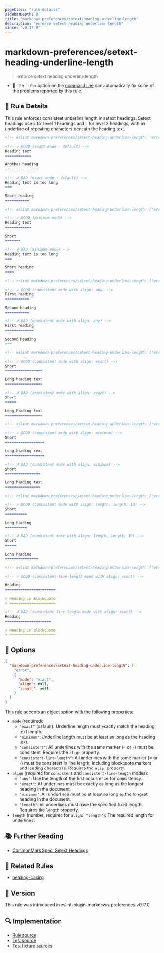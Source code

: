 ```yaml
---
pageClass: "rule-details"
sidebarDepth: 0
title: "markdown-preferences/setext-heading-underline-length"
description: "enforce setext heading underline length"
since: "v0.17.0"
---
```


# markdown-preferences/setext-heading-underline-length

> enforce setext heading underline length

- 🔧 The `--fix` option on the [command line](https://eslint.org/docs/user-guide/command-line-interface#fixing-problems) can automatically fix some of the problems reported by this rule.

## 📖 Rule Details

This rule enforces consistent underline length in setext headings. Setext headings use `=` for level 1 headings and `-` for level 2 headings, with an underline of repeating characters beneath the heading text.

<!-- prettier-ignore-start -->

<!-- eslint-skip -->

```md
<!-- eslint markdown-preferences/setext-heading-underline-length: 'error' -->

<!-- ✓ GOOD (exact mode - default) -->
Heading text
============

Another heading
---------------

<!-- ✗ BAD (exact mode - default) -->
Heading text is too long
===

Short heading
===========
```

<!-- prettier-ignore-end -->

<!-- prettier-ignore-start -->

<!-- eslint-skip -->

```md
<!-- eslint markdown-preferences/setext-heading-underline-length: ['error', { "mode": "minimum" }] -->

<!-- ✓ GOOD (minimum mode) -->
Heading text
============

Short
=======

<!-- ✗ BAD (minimum mode) -->
Heading text is too long
===

Short heading
====
```

<!-- prettier-ignore-end -->

<!-- prettier-ignore-start -->

<!-- eslint-skip -->

```md
<!-- eslint markdown-preferences/setext-heading-underline-length: ['error', { "mode": "consistent", "align": "any" }] -->

<!-- ✓ GOOD (consistent mode with align: any) -->
First heading
===========

Second heading
===========

<!-- ✗ BAD (consistent mode with align: any) -->
First heading
=============

Second heading
===
```

<!-- prettier-ignore-end -->

<!-- prettier-ignore-start -->

<!-- eslint-skip -->

```md
<!-- eslint markdown-preferences/setext-heading-underline-length: ['error', { "mode": "consistent", "align": "exact" }] -->

<!-- ✓ GOOD (consistent mode with align: exact) -->
Short
=================

Long heading text
=================

<!-- ✗ BAD (consistent mode with align: exact) -->
Short
=====

Long heading text
=================
```

<!-- prettier-ignore-end -->

<!-- prettier-ignore-start -->

<!-- eslint-skip -->

```md
<!-- eslint markdown-preferences/setext-heading-underline-length: ['error', { "mode": "consistent", "align": "minimum" }] -->

<!-- ✓ GOOD (consistent mode with align: minimum) -->
Short
==================

Long heading text
==================

<!-- ✗ BAD (consistent mode with align: minimum) -->
Short
================

Long heading text
================
```

<!-- prettier-ignore-end -->

<!-- prettier-ignore-start -->

<!-- eslint-skip -->

```md
<!-- eslint markdown-preferences/setext-heading-underline-length: ['error', { "mode": "consistent", "align": "length", "length": 10 }] -->

<!-- ✓ GOOD (consistent mode with align: length, length: 10) -->
Short
==========

Long heading
==========

<!-- ✗ BAD (consistent mode with align: length, length: 10) -->
Short
=====

Long heading
===============
```

<!-- prettier-ignore-end -->

<!-- prettier-ignore-start -->

<!-- eslint-skip -->

```md
<!-- eslint markdown-preferences/setext-heading-underline-length: ['error', { "mode": "consistent-line-length", "align": "exact" }] -->

<!-- ✓ GOOD (consistent-line-length mode with align: exact) -->

Heading
=======================

> Heading in Blockquote
> =====================

<!-- ✗ BAD (consistent-line-length mode with align: exact) -->
Heading
=====================

> Heading in Blockquote
> =====================
```

<!-- prettier-ignore-end -->

## 🔧 Options

```json
{
  "markdown-preferences/setext-heading-underline-length": [
    "error",
    {
      "mode": "exact",
      "align": null,
      "length": null
    }
  ]
}
```

This rule accepts an object option with the following properties:

- `mode` (required):
  - `"exact"` (default): Underline length must exactly match the heading text length.
  - `"minimum"`: Underline length must be at least as long as the heading text.
  - `"consistent"`: All underlines with the same marker (= or -) must be consistent. Requires the `align` property.
  - `"consistent-line-length"`: All underlines with the same marker (= or -) must be consistent in line length, including blockquote markers and leading characters. Requires the `align` property.
- `align` (required for `consistent` and `consistent-line-length` modes):
  - `"any"`: Use the length of the first occurrence for consistency.
  - `"exact"`: All underlines must be exactly as long as the longest heading in the document.
  - `"minimum"`: All underlines must be at least as long as the longest heading in the document.
  - `"length"`: All underlines must have the specified fixed length. Requires the `length` property.
- `length` (number, required for `align: "length"`): The required length for underlines.

## 📚 Further Reading

- [CommonMark Spec: Setext Headings](https://spec.commonmark.org/0.31.2/#setext-headings)

## 👫 Related Rules

- [heading-casing](./heading-casing.md)

## 🚀 Version

This rule was introduced in eslint-plugin-markdown-preferences v0.17.0

## 🔍 Implementation

- [Rule source](https://github.com/ota-meshi/eslint-plugin-markdown-preferences/blob/main/src/rules/setext-heading-underline-length.ts)
- [Test source](https://github.com/ota-meshi/eslint-plugin-markdown-preferences/blob/main/tests/src/rules/setext-heading-underline-length.ts)
- [Test fixture sources](https://github.com/ota-meshi/eslint-plugin-markdown-preferences/tree/main/tests/fixtures/rules/setext-heading-underline-length)
